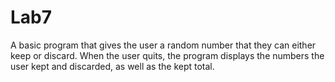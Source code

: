 # Lab7
A basic program that gives the user a random number that they can either keep or discard. When the user quits, the program displays the numbers the user kept and discarded, as well as the kept total.
